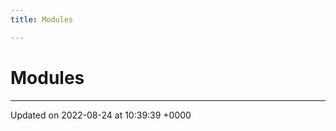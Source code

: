 ```yaml
---
title: Modules

---
```


# Modules







-------------------------------

Updated on 2022-08-24 at 10:39:39 +0000
